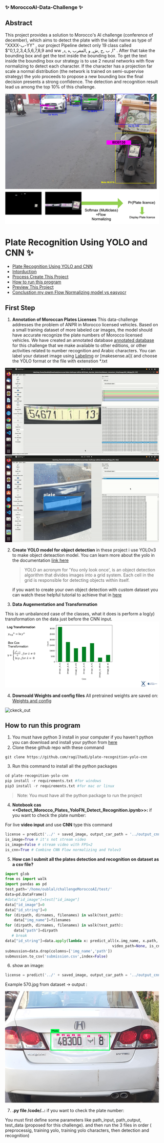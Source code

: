 ### ✨ MoroccoAI-Data-Challenge ✨

## Abstract
  This project provides a solution to Morocco's AI challenge (conference of december), which aims to detect the plate with the label name as type of "XXXX-ﺏ-YY" , our project Pipeline detect only 19 class called $"0,1,2,3,4,5,6,7,8,9 and ww ,ا, ب ,ج ,ش, و ,المغرب ,ه ,د" . After that take the bounding box and get the text inside the bounding box. To get the text inside the bounding box our strategy is to use 2 neural networks with flow normalizing to detect each character. If the character has a projection far scale a normal distribution (the network is trained on semi-supervise strategy) the yolo proceeds to propose a new bounding box the final decision presents a strong confidence. The detection and recognition result lead us among the top 10% of this challenge.

<img src="images/workflow.png" alt="workflow">

# Plate Recognition Using YOLO and CNN  ✨

  - [Plate Recognition Using YOLO and CNN](#plate-recognition-using-yolo-and-cnn)
  - [Intorduction](#intorduction)
  - [Process Create This Project](#process-create-this-project)
  - [How to run this program](#how-to-run-this-program)
  - [Preview This Project](#preview-this-project)
  - [Conclustion my own Flow Normalizing model vs easyocr](#conclustion-my-own-cnn-model-vs-easyocr)


## First Step 

1. **Annotation of Moroccan Plates Licenses**
   This data-challenge addresses the problem of ANPR in Morocco licensed vehicles. Based on a small training dataset of more labeled car images, the model should have accurate recognize the plate numbers of Morocco licensed vehicles.
   We have created an annotated database [annotated database](https://drive.google.com/drive/folders/1ZFdMo-CyisVzXsSioRH9KrbbD1J4_BMH?usp=sharing) for this challenge that we make available to other editions, or other activities related to number recognition and Arabic characters. 
   You can label your dataset image using [Labelimg]() or [makesense.ai]( and choose the YOLO format or the file with extenstion *.txt
<img src="images/gif_characters.gif" alt="gif_characters">

<img src="images/gif_plates.gif" alt="">

2. **Create YOLO model for object detection**
   in these project i use YOLOv3  to make object deteaction model. You can learn more about the yolo in the documentation [link here](https://github.com/ultralytics/yolov5)

   > YOLO an acronym for 'You only look once', is an object detection algorithm that divides images into a grid system. Each cell in the grid is responsible for detecting objects within itself.

   if you want to create your own object detection with custom dataset you can watch these helpful tutorial to achieve that in [here](https://www.youtube.com/watch?v=GRtgLlwxpc4)

3. **Data Augementation and Transformation**
  
  This is an unbalanced case of the classes, what it does is perform a log(y) transformation on the data just before the CNN input.
<img src="images/non-eq.png" alt="">

4. **Downoald Weights and config files**
  All pretrained weights are saved on:  [Weights and config](https://drive.google.com/drive/folders/1qTvKYEfpLR-4hcFaeT11aB_bpCX3lQUi?usp=sharing)
<img src="../images/check_out.png" alt="ckeck_out">

## How to run this program

1.  You must have python 3 install in your computer if you haven't python you can download and install your python from [here](https://www.python.org/downloads/)
2.  Clone these github repo with these command
  ```git
  git clone https://github.com/ragilhadi/plate-recognition-yolo-cnn
  ```
3. Run this command to install all the python packages
```python
cd plate-recognition-yolo-cnn
pip install -r requirements.txt #for windows
pip3 install -r requirements.txt #for mac or linux
```
> Note: You must have all the python package to run the project

4. **Notebook cas <<Detect_Morocco_Plates_YoloFN_Detect_Recognition.ipynb>>:** if you want to check the plate number:

For live **video input** and use **CNN** type this command
```python
license = predict('../' + saved_image, output_car_path = '../output_cnn.jpg', output_license_path_original = '../license_original_cnn.jpg', output_license_path = '../license_cnn.jpg', is_cnn=True, is_image=True)
is_image=True # it's not stream video 
is_image=False # stream video with FPS=2
is_cnn=True # Combine CNN Flow normalizing and Yolov3 
```
5. **How can I submit all the plates detection and recognition on dataset as a csv file?**

```python
import glob
from os import walk
import pandas as pd
test_path='/home/oublal/challengeMoroccoAI/test/'
data=pd.DataFrame()
#data["id_image"]=test["id_image"]
data["id_image"]=0
data["id_string"]=0
for (dirpath, dirnames, filenames) in walk(test_path):
    data["img_name"]=filenames
for (dirpath, dirnames, filenames) in walk(test_path):
    data["path"]=dirpath
   # break
data["id_string"]=data.apply(lambda x: predict_all(x.img_name, x.path,
                                                 video_path=None, is_cnn=False,is_image=True), axis=1)
submussion=data.drop(colomns=['img_name','path'])
submussion.to_csv('submission.csv',index=False)
```
6. show an image:

```python
license = predict('../' + saved_image, output_car_path = '../output_cnn.jpg', output_license_path_original = '../license_original_cnn.jpg', output_license_path = '../license_cnn.jpg', is_cnn=True, is_image=True)
```
Example 570.jpg from dataset -> output :

<img src="images/image1.png" alt="">


7. **.py file /code/..:** if you want to check the plate number:

You must first define some parameters like path_input, path_output, test_data (proposed for this challenge). and then run the 3 files in order ( preprocessig, training yolo, training yolo characters, then detection and recognition) 


